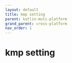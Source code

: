 ```yaml
---
layout: default
title: kmp setting
parent: kotlin-muti-platform
grand_parent: cross-platform
nav_order: 1
---
```


# kmp setting